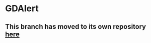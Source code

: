 # GDAlert

## This branch has moved to its own repository [here](https://github.com/anpage/GDAlert)
